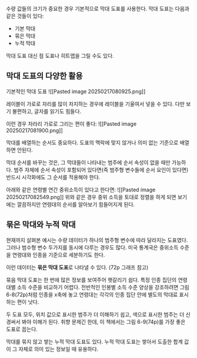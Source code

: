 
수량 값들의 크기가 중요한 경우 기본적으로 막대 도표를 사용한다. 막대 도표는 다음과 같은 것들이 있다:
- 기본 막대
- 묶은 막대
- 누적 막대

막대 도표 대신 점 도표나 히트맵을 그릴 수도 있다.

## 막대 도표의 다양한 활용
기본적인 막대 도표
![[Pasted image 20250217080925.png]]

레이블이 가로로 자리를 많이 차지하는 경우에 레이블을 기울여서 넣을 수 있다. 다만 보기 불편하고, 글자를 읽기도 힘들다.

이런 경우 차라리 가로로 그리는 편이 좋다:
![[Pasted image 20250217081900.png]]

막대를 배열하는 순서도 중요하다. 도표의 맥락에 맞지 않거나 의미 없는 기준으로 배열하면 안된다.

막대 순서를 바꾸는 것은, 그 막대들이 나타내는 범주에 순서 속성이 없을 때만 가능하다. 범주 자체에 순서 속성이 포함되어 있다면(즉 범주형 변수들에 순서 요인이 있다면) 반드시 시각화에도 그 순서를 적용해야 한다.

아래와 같은 연령별 연간 중위소득이 있다고 한다면:
![[Pasted image 20250217082549.png]]
위와 같은 경우 중위 소득을 토대로 정렬을 하게 되면 보기에는 깔끔하지만 연령대의 순서를 알아보기 힘들어지게 된다.

## 묶은 막대와 누적 막대
현재까지 살펴본 예시는 수량 데이터가 하나의 범주형 변수에 따라 달라지는 도표였다. 그러나 범수형 변수 두가지를 동시에 다루는 경우도 많다. 미국 통계국은 중위소득 수준을 연령대와 인종을 기준으로 세분하기도 한다.

이런 데이터는 **묶은 막대 도표**로 나타낼 수 있다. (72p 그래프 참고)

묶음 막대 도표는 한 번에 많은 정보를 보여주어 햇갈리기 쉽다. 특정 인종 집단의 연령대별 소득 수준을 비교하기 어렵다. 전반적인 인봉별 소득 수준 양상을 강조하려면 그림 6-8(72p)처럼 인종을 x축에 놓고 연령대는 각각의 인종 집단 안에 별도의 막대료 표시하는 편이 낫다.

두 도표 모두, 위치 값으로 표시한 범주가 더 이해하기 쉽고, 색으로 표시한 범주는 더 신경써서 봐야 이해가 된다. 취향 문제긴 한데, 이 책에서는 그림 6-9(74p)를 가장 좋은 도표로 꼽는다.

막대를 묶지 않고 쌓는 누적 막대 도표도 있다. 누적 막대 도표는 쌓아서 도출한 합계 값이 그 자체로 의미 있는 정보일 때 유용하다.

